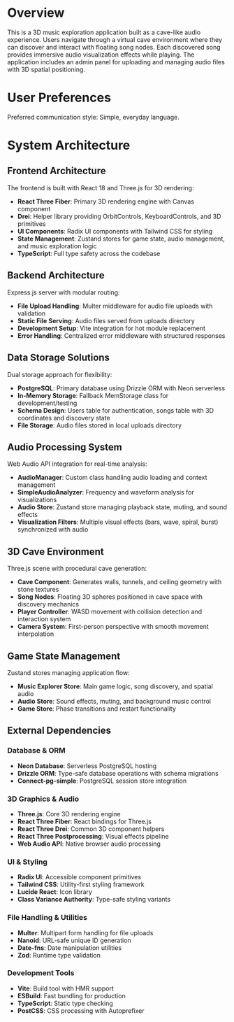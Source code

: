 # Overview

This is a 3D music exploration application built as a cave-like audio experience. Users navigate through a virtual cave environment where they can discover and interact with floating song nodes. Each discovered song provides immersive audio visualization effects while playing. The application includes an admin panel for uploading and managing audio files with 3D spatial positioning.

# User Preferences

Preferred communication style: Simple, everyday language.

# System Architecture

## Frontend Architecture
The frontend is built with React 18 and Three.js for 3D rendering:
- **React Three Fiber**: Primary 3D rendering engine with Canvas component
- **Drei**: Helper library providing OrbitControls, KeyboardControls, and 3D primitives
- **UI Components**: Radix UI components with Tailwind CSS for styling
- **State Management**: Zustand stores for game state, audio management, and music exploration logic
- **TypeScript**: Full type safety across the codebase

## Backend Architecture
Express.js server with modular routing:
- **File Upload Handling**: Multer middleware for audio file uploads with validation
- **Static File Serving**: Audio files served from uploads directory
- **Development Setup**: Vite integration for hot module replacement
- **Error Handling**: Centralized error middleware with structured responses

## Data Storage Solutions
Dual storage approach for flexibility:
- **PostgreSQL**: Primary database using Drizzle ORM with Neon serverless
- **In-Memory Storage**: Fallback MemStorage class for development/testing
- **Schema Design**: Users table for authentication, songs table with 3D coordinates and discovery state
- **File Storage**: Audio files stored in local uploads directory

## Audio Processing System
Web Audio API integration for real-time analysis:
- **AudioManager**: Custom class handling audio loading and context management
- **SimpleAudioAnalyzer**: Frequency and waveform analysis for visualizations
- **Audio Store**: Zustand store managing playback state, muting, and sound effects
- **Visualization Filters**: Multiple visual effects (bars, wave, spiral, burst) synchronized with audio

## 3D Cave Environment
Three.js scene with procedural cave generation:
- **Cave Component**: Generates walls, tunnels, and ceiling geometry with stone textures
- **Song Nodes**: Floating 3D spheres positioned in cave space with discovery mechanics
- **Player Controller**: WASD movement with collision detection and interaction system
- **Camera System**: First-person perspective with smooth movement interpolation

## Game State Management
Zustand stores managing application flow:
- **Music Explorer Store**: Main game logic, song discovery, and spatial audio
- **Audio Store**: Sound effects, muting, and background music control
- **Game Store**: Phase transitions and restart functionality

## External Dependencies

### Database & ORM
- **Neon Database**: Serverless PostgreSQL hosting
- **Drizzle ORM**: Type-safe database operations with schema migrations
- **Connect-pg-simple**: PostgreSQL session store integration

### 3D Graphics & Audio
- **Three.js**: Core 3D rendering engine
- **React Three Fiber**: React bindings for Three.js
- **React Three Drei**: Common 3D component helpers
- **React Three Postprocessing**: Visual effects pipeline
- **Web Audio API**: Native browser audio processing

### UI & Styling
- **Radix UI**: Accessible component primitives
- **Tailwind CSS**: Utility-first styling framework
- **Lucide React**: Icon library
- **Class Variance Authority**: Type-safe styling variants

### File Handling & Utilities
- **Multer**: Multipart form handling for file uploads
- **Nanoid**: URL-safe unique ID generation
- **Date-fns**: Date manipulation utilities
- **Zod**: Runtime type validation

### Development Tools
- **Vite**: Build tool with HMR support
- **ESBuild**: Fast bundling for production
- **TypeScript**: Static type checking
- **PostCSS**: CSS processing with Autoprefixer